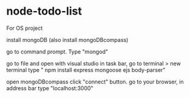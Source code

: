 # node-todo-list
 For OS project

install mongoDB (also install mongoDBcompass)

go to command prompt.
Type "mongod"


go to file and open with visual studio
in task bar, go to terminal > new terminal 
type " npm install express mongoose ejs body-parser"


open mongoDBcompass 
click "connect" button.
go to your browser,
in address bar type "localhost:3000"

